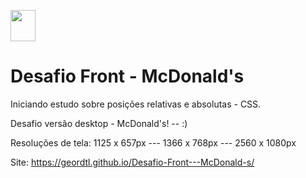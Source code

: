<img height="50" width="40" src="https://th.bing.com/th/id/R.bddb092bd4308d7ae43f26869c83958d?rik=HeJ2pa%2bV%2bVtLkg&riu=http%3a%2f%2fwww.bhwt.org.uk%2fwp-content%2fuploads%2f2015%2f03%2fMcdonalds_Logo.jpg&ehk=0D7r2idvlHbCmzO78w9RU8t5x%2bMiD4KqIug9A%2bSKH6s%3d&risl=&pid=ImgRaw&r=0"> <br>

# Desafio Front - McDonald's
Iniciando estudo sobre posições relativas e absolutas - CSS.

Desafio versão desktop - McDonald's! -- :)

Resoluções de tela: 1125 x 657px ---
                    1366 x 768px ---
                    2560 x 1080px
                    
Site: https://geordtl.github.io/Desafio-Front---McDonald-s/
                    
